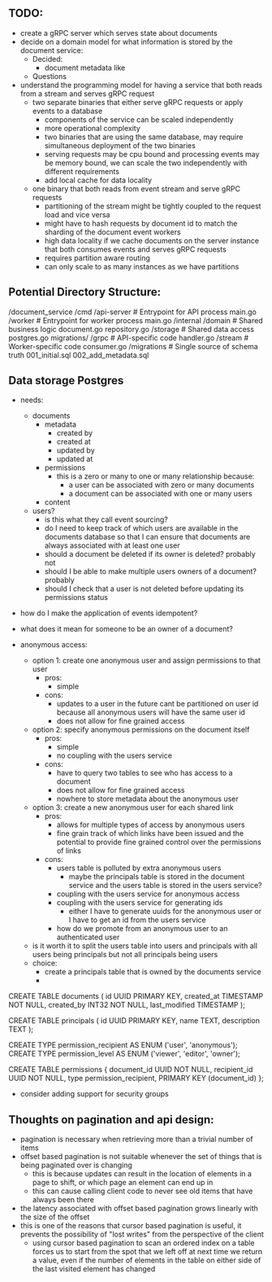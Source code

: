 ## TODO:
- create a gRPC server which serves state about documents
- decide on a domain model for what information is stored by the document service:
    - Decided:
        - document metadata like
    - Questions
- understand the programming model for having a service that both reads from a stream and serves gRPC request
    - two separate binaries that either serve gRPC requests or apply events to a database
        - components of the service can be scaled independently
        - more operational complexity
        - two binaries that are using the same database, may require simultaneous deployment of the two binaries
        - serving requests may be cpu bound and processing events may be memory bound, we can scale the two independently with different requirements
        - add local cache for data locality
    - one binary that both reads from event stream and serve gRPC requests
        - partitioning of the stream might be tightly coupled to the request load and vice versa
        - might have to hash requests by document id to match the sharding of the document event workers
        - high data locality if we cache documents on the server instance that both consumes events and serves gRPC requests
        - requires partition aware routing
        - can only scale to as many instances as we have partitions 

## Potential Directory Structure:
/document_service
  /cmd
    /api-server           # Entrypoint for API process
      main.go
    /worker              # Entrypoint for worker process
      main.go
  /internal
    /domain              # Shared business logic
      document.go
      repository.go
    /storage             # Shared data access
      postgres.go
      migrations/
    /grpc                # API-specific code
      handler.go
    /stream              # Worker-specific code
      consumer.go
  /migrations            # Single source of schema truth
    001_initial.sql
    002_add_metadata.sql

## Data storage Postgres
- needs:
  - documents
    - metadata
      - created by
      - created at
      - updated by
      - updated at
    - permissions
      - this is a zero or many to one or many relationship because:
        - a user can be associated with zero or many documents
        - a document can be associated with one or many users
    - content
  - users?
    - is this what they call event sourcing?
    - do I need to keep track of which users are available in the documents database so that I can ensure that documents are always associated with at least one user
    - should a document be deleted if its owner is deleted? probably not
    - should I be able to make multiple users owners of a document? probably
    - should I check that a user is not deleted before updating its permissions status

- how do I make the application of events idempotent?
- what does it mean for someone to be an owner of a document?
- anonymous access: 
  - option 1: create one anonymous user and assign permissions to that user
    - pros:
      - simple
    - cons:
      - updates to a user in the future cant be partitioned on user id because all anonymous users will have the same user id
      - does not allow for fine grained access
  - option 2: specify anonymous permissions on the document itself
    - pros:
      - simple
      - no coupling with the users service
    - cons:
      - have to query two tables to see who has access to a document
      - does not allow for fine grained access
      - nowhere to store metadata about the anonymous user
  - option 3: create a new anonymous user for each shared link
    - pros:
      - allows for multiple types of access by anonymous users
      - fine grain track of which links have been issued and the potential to provide fine grained control over the permissions of links
    - cons:
      - users table is polluted by extra anonymous users
        - maybe the principals table is stored in the document service and the users table is stored in the users service? 
      - coupling with the users service for anonymous access
      - coupling with the users service for generating ids
        - either I have to generate uuids for the anonymous user or I have to get an id from the users service
      - how do we promote from an anonymous user to an authenticated user
  - is it worth it to split the users table into users and principals with all users being principals but not all principals being users
  - choice:
    - create a principals table that is owned by the documents service
    - 

CREATE TABLE documents (
  id UUID PRIMARY KEY,
  created_at TIMESTAMP NOT NULL,
  created_by INT32 NOT NULL,
  last_modified TIMESTAMP
);

CREATE TABLE principals (
  id UUID PRIMARY KEY,
  name TEXT,
  description TEXT
);

CREATE TYPE permission_recipient AS ENUM ('user', 'anonymous');
CREATE TYPE permission_level AS ENUM ('viewer', 'editor', 'owner');

CREATE TABLE permissions {
  document_id UUID NOT NULL,
  recipient_id UUID NOT NULL,
  type permission_recipient,
  PRIMARY KEY (document_id)
};

- consider adding support for security groups

## Thoughts on pagination and api design:
- pagination is necessary when retrieving more than a trivial number of items
- offset based pagination is not suitable whenever the set of things that is being paginated over is changing
  - this is because updates can result in the location of elements in a page to shift, or which page an element can end up in
  - this can cause calling client code to never see old items that have always been there
- the latency associated with offset based pagination grows linearly with the size of the offset
- this is one of the reasons that cursor based pagination is useful, it prevents the possibility of "lost writes" from the perspective of the client
  - using cursor based pagination to scan an ordered index on a table forces us to start from the spot that we left off at next time we return a value, even if the number of elements in the table on either side of the last visited element has changed